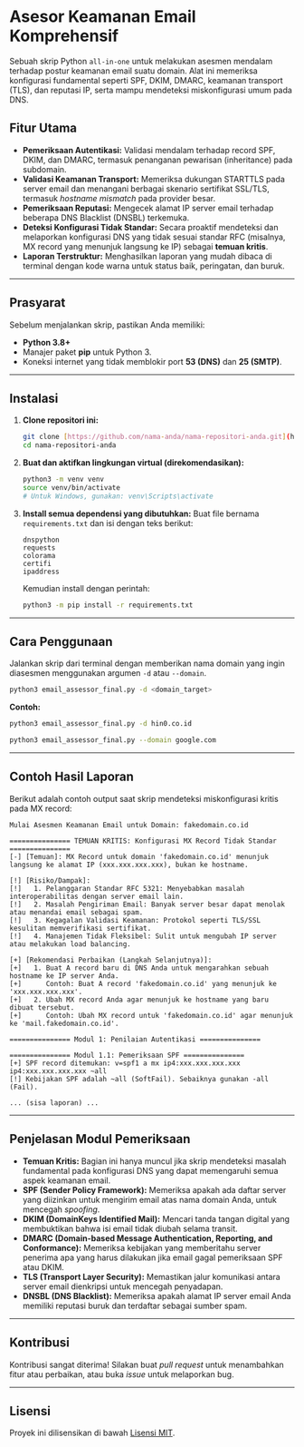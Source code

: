 # Asesor Keamanan Email Komprehensif

Sebuah skrip Python `all-in-one` untuk melakukan asesmen mendalam terhadap postur keamanan email suatu domain. Alat ini memeriksa konfigurasi fundamental seperti SPF, DKIM, DMARC, keamanan transport (TLS), dan reputasi IP, serta mampu mendeteksi miskonfigurasi umum pada DNS.

## Fitur Utama

-   **Pemeriksaan Autentikasi:** Validasi mendalam terhadap record SPF, DKIM, dan DMARC, termasuk penanganan pewarisan (inheritance) pada subdomain.
-   **Validasi Keamanan Transport:** Memeriksa dukungan STARTTLS pada server email dan menangani berbagai skenario sertifikat SSL/TLS, termasuk *hostname mismatch* pada provider besar.
-   **Pemeriksaan Reputasi:** Mengecek alamat IP server email terhadap beberapa DNS Blacklist (DNSBL) terkemuka.
-   **Deteksi Konfigurasi Tidak Standar:** Secara proaktif mendeteksi dan melaporkan konfigurasi DNS yang tidak sesuai standar RFC (misalnya, MX record yang menunjuk langsung ke IP) sebagai **temuan kritis**.
-   **Laporan Terstruktur:** Menghasilkan laporan yang mudah dibaca di terminal dengan kode warna untuk status baik, peringatan, dan buruk.

---

## Prasyarat

Sebelum menjalankan skrip, pastikan Anda memiliki:

-   **Python 3.8+**
-   Manajer paket **pip** untuk Python 3.
-   Koneksi internet yang tidak memblokir port **53 (DNS)** dan **25 (SMTP)**.

---

## Instalasi

1.  **Clone repositori ini:**
    ```bash
    git clone [https://github.com/nama-anda/nama-repositori-anda.git](https://github.com/nama-anda/nama-repositori-anda.git)
    cd nama-repositori-anda
    ```

2.  **Buat dan aktifkan lingkungan virtual (direkomendasikan):**
    ```bash
    python3 -m venv venv
    source venv/bin/activate
    # Untuk Windows, gunakan: venv\Scripts\activate
    ```

3.  **Install semua dependensi yang dibutuhkan:**
    Buat file bernama `requirements.txt` dan isi dengan teks berikut:
    ```
    dnspython
    requests
    colorama
    certifi
    ipaddress
    ```
    Kemudian install dengan perintah:
    ```bash
    python3 -m pip install -r requirements.txt
    ```

---

## Cara Penggunaan

Jalankan skrip dari terminal dengan memberikan nama domain yang ingin diasesmen menggunakan argumen `-d` atau `--domain`.

```bash
python3 email_assessor_final.py -d <domain_target>
```

**Contoh:**
```bash
python3 email_assessor_final.py -d hin0.co.id
```
```bash
python3 email_assessor_final.py --domain google.com
```

---

## Contoh Hasil Laporan

Berikut adalah contoh output saat skrip mendeteksi miskonfigurasi kritis pada MX record:

```
Mulai Asesmen Keamanan Email untuk Domain: fakedomain.co.id

=============== TEMUAN KRITIS: Konfigurasi MX Record Tidak Standar ===============
[-] [Temuan]: MX Record untuk domain 'fakedomain.co.id' menunjuk langsung ke alamat IP (xxx.xxx.xxx.xxx), bukan ke hostname.

[!] [Risiko/Dampak]:
[!]   1. Pelanggaran Standar RFC 5321: Menyebabkan masalah interoperabilitas dengan server email lain.
[!]   2. Masalah Pengiriman Email: Banyak server besar dapat menolak atau menandai email sebagai spam.
[!]   3. Kegagalan Validasi Keamanan: Protokol seperti TLS/SSL kesulitan memverifikasi sertifikat.
[!]   4. Manajemen Tidak Fleksibel: Sulit untuk mengubah IP server atau melakukan load balancing.

[+] [Rekomendasi Perbaikan (Langkah Selanjutnya)]:
[+]   1. Buat A record baru di DNS Anda untuk mengarahkan sebuah hostname ke IP server Anda.
[+]      Contoh: Buat A record 'fakedomain.co.id' yang menunjuk ke 'xxx.xxx.xxx.xxx'.
[+]   2. Ubah MX record Anda agar menunjuk ke hostname yang baru dibuat tersebut.
[+]      Contoh: Ubah MX record untuk 'fakedomain.co.id' agar menunjuk ke 'mail.fakedomain.co.id'.

=============== Modul 1: Penilaian Autentikasi ===============

=============== Modul 1.1: Pemeriksaan SPF ===============
[+] SPF record ditemukan: v=spf1 a mx ip4:xxx.xxx.xxx.xxx ip4:xxx.xxx.xxx.xxx ~all
[!] Kebijakan SPF adalah ~all (SoftFail). Sebaiknya gunakan -all (Fail).

... (sisa laporan) ...
```

---

## Penjelasan Modul Pemeriksaan

-   **Temuan Kritis:** Bagian ini hanya muncul jika skrip mendeteksi masalah fundamental pada konfigurasi DNS yang dapat memengaruhi semua aspek keamanan email.
-   **SPF (Sender Policy Framework):** Memeriksa apakah ada daftar server yang diizinkan untuk mengirim email atas nama domain Anda, untuk mencegah *spoofing*.
-   **DKIM (DomainKeys Identified Mail):** Mencari tanda tangan digital yang membuktikan bahwa isi email tidak diubah selama transit.
-   **DMARC (Domain-based Message Authentication, Reporting, and Conformance):** Memeriksa kebijakan yang memberitahu server penerima apa yang harus dilakukan jika email gagal pemeriksaan SPF atau DKIM.
-   **TLS (Transport Layer Security):** Memastikan jalur komunikasi antara server email dienkripsi untuk mencegah penyadapan.
-   **DNSBL (DNS Blacklist):** Memeriksa apakah alamat IP server email Anda memiliki reputasi buruk dan terdaftar sebagai sumber spam.

---

## Kontribusi

Kontribusi sangat diterima! Silakan buat *pull request* untuk menambahkan fitur atau perbaikan, atau buka *issue* untuk melaporkan bug.

---

## Lisensi

Proyek ini dilisensikan di bawah [Lisensi MIT](LICENSE).
